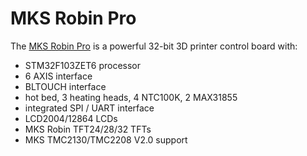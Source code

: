 # MKS Robin Pro

The [MKS Robin Pro](https://www.aliexpress.com/item/4000444286159.html) is a powerful 32-bit 3D printer control board with:
- STM32F103ZET6 processor
- 6 AXIS interface
- BLTOUCH interface
- hot bed, 3 heating heads, 4 NTC100K, 2 MAX31855
- integrated SPI / UART interface
- LCD2004/12864 LCDs
- MKS Robin TFT24/28/32 TFTs
- MKS TMC2130/TMC2208 V2.0 support
